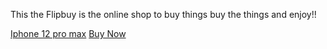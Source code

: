 This the Flipbuy is the online shop to buy things 
buy the things and enjoy!! 

[Iphone 12 pro max](https://images-na.ssl-images-amazon.com/images/I/61fkdeyq5QL._SL1024_.jpg)
[Buy Now](orderPlaced.md)

